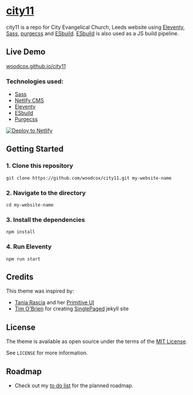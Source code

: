 # [city11](https://woodcox.github.io/city11/)

city11 is a repo for City Evangelical Church, Leeds website using [Eleventy](https://www.11ty.dev), [Sass](https://sass-lang.com), [purgecss]() and [ESbuild](https://esbuild.github.io/). [ESbuild](https://esbuild.github.io/) is also used as a JS build pipeline.
 

## Live Demo

[woodcox.github.io/city11](https://woodcox.github.io/city11/)

### Technologies used:

- [Sass](https://sass-lang.com)
- [Netlify CMS](https://www.netlifycms.org/)
- [Eleventy](https://www.11ty.dev/)
- [ESbuild](https://esbuild.github.io/)
- [Purgecss]()

<a href="https://app.netlify.com/start/deploy?repository=https://github.com/woodcox/city11&amp;stack=cms"><img src="https://www.netlify.com/img/deploy/button.svg" alt="Deploy to Netlify" /></a>

## Getting Started


### 1. Clone this repository

```
git clone https://github.com/woodcox/city11.git my-website-name
```

### 2. Navigate to the directory

```
cd my-website-name
```

### 3. Install the dependencies

```
npm install
```

### 4. Run Eleventy

```
npm run start
```

## Credits

This theme was inspired by: 
  - [Tania Rascia](https://www.taniarascia.com) and her [Primitive UI](https://taniarascia.github.io/primitive)
  - [Tim O'Brien](http://t413.com) for creating [SinglePaged](http://github.io/t413/SinglePaged) jekyll site


## License

The theme is available as open source under the terms of the [MIT License](https://opensource.org/licenses/MIT).

See `LICENSE` for more information.

## Roadmap
- Check out my [to do list](https://github.com/woodcox/city11/blob/master/TODO.md) for the planned roadmap.
